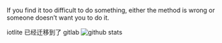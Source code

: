 If you find it too difficult to do something, either the method is wrong or someone doesn’t want you to do it.


iotlite 已经迁移到了 gitlab 
![github stats](https://github-readme-stats.vercel.app/api?username=Crtrpt&show_icons=true&title_color=fff&icon_color=79ff97&text_color=9f9f9f&bg_color=151515)
